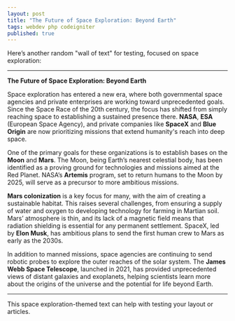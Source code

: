 ```yaml
---
layout: post
title: "The Future of Space Exploration: Beyond Earth"
tags: webdev php codeigniter
published: true
---
```


Here’s another random "wall of text" for testing, focused on space exploration:

---

**The Future of Space Exploration: Beyond Earth**

Space exploration has entered a new era, where both governmental space agencies and private enterprises are working toward unprecedented goals. Since the Space Race of the 20th century, the focus has shifted from simply reaching space to establishing a sustained presence there. **NASA**, **ESA** (European Space Agency), and private companies like **SpaceX** and **Blue Origin** are now prioritizing missions that extend humanity's reach into deep space. 

One of the primary goals for these organizations is to establish bases on the **Moon** and **Mars**. The Moon, being Earth’s nearest celestial body, has been identified as a proving ground for technologies and missions aimed at the Red Planet. NASA’s **Artemis** program, set to return humans to the Moon by 2025, will serve as a precursor to more ambitious missions.

**Mars colonization** is a key focus for many, with the aim of creating a sustainable habitat. This raises several challenges, from ensuring a supply of water and oxygen to developing technology for farming in Martian soil. Mars’ atmosphere is thin, and its lack of a magnetic field means that radiation shielding is essential for any permanent settlement. SpaceX, led by **Elon Musk**, has ambitious plans to send the first human crew to Mars as early as the 2030s.

In addition to manned missions, space agencies are continuing to send robotic probes to explore the outer reaches of the solar system. The **James Webb Space Telescope**, launched in 2021, has provided unprecedented views of distant galaxies and exoplanets, helping scientists learn more about the origins of the universe and the potential for life beyond Earth. 

---

This space exploration-themed text can help with testing your layout or articles.